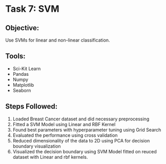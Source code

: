 # Task 7: SVM 
## Objective: 
Use SVMs for linear and non-linear classification.
## Tools:
- Sci-Kit Learn
- Pandas
- Numpy
- Matplotlib
- Seaborn
## Steps Followed:
1. Loaded Breast Cancer dataset and did necessary preprocessing
2. Fitted a SVM Model using Linear and RBF Kernel
3. Found best parameters with hyperparameter tuning using Grid Search
4. Evaluated the performance using cross validation
5. Reduced dimensionality of the data to 2D using PCA for decision boundary visualization
6. Visualized the decision boundary using SVM Model fitted on reuced dataset with Linear and rbf kernels. 
